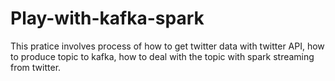 # Play-with-kafka-spark
This pratice involves process of how to get twitter data with twitter API, how to produce topic to kafka, how to deal with the topic with spark streaming from twitter.

